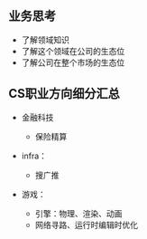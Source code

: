 ## 业务思考

+ 了解领域知识
+ 了解这个领域在公司的生态位
+ 了解公司在整个市场的生态位

## CS职业方向细分汇总

+ 金融科技
	+ 保险精算

+ infra：
	+ 搜广推

+ 游戏：
	+ 引擎：物理、渲染、动画
	+ 网络寻路、运行时编辑时优化
